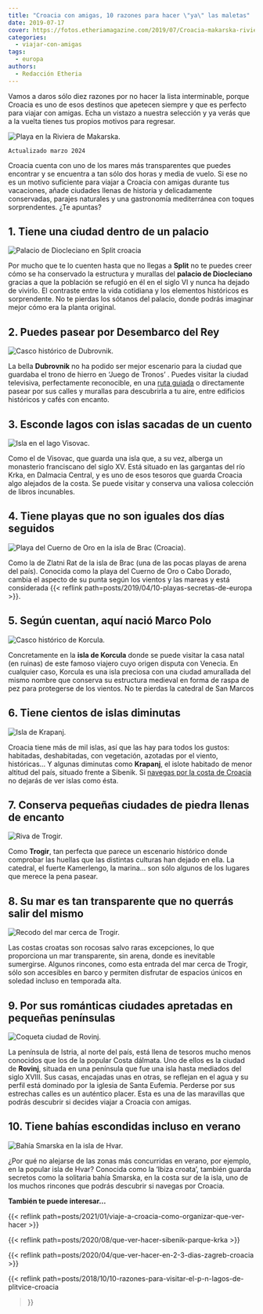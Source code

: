 ```yaml
---
title: "Croacia con amigas, 10 razones para hacer \"ya\" las maletas"
date: 2019-07-17
cover: https://fotos.etheriamagazine.com/2019/07/Croacia-makarska-riviera.jpg
categories: 
  - viajar-con-amigas
tags: 
  - europa
authors: 
  - Redacción Etheria
---
```


Vamos a daros sólo diez razones por no hacer la lista interminable, porque Croacia es 
uno de esos destinos que apetecen siempre y que es perfecto para viajar con amigas. Echa 
un vistazo a nuestra selección y ya verás que a la vuelta tienes tus propios motivos 
para regresar. 

![Playa en la Riviera de Makarska.](https://fotos.etheriamagazine.com/2019/07/Croacia-makarska-riviera.jpg "Playa en la Riviera de Makarska.")

```
Actualizado marzo 2024
```

Croacia cuenta con uno de los mares más transparentes que puedes encontrar y se 
encuentra a tan sólo dos horas y media de vuelo. Si ese no es un motivo suficiente para 
viajar a Croacia con amigas durante tus vacaciones, añade ciudades llenas de historia y 
delicadamente conservadas, parajes naturales y una gastronomía mediterránea con toques 
sorprendentes. ¿Te apuntas? 

## 1\. Tiene una ciudad dentro de un palacio

![Palacio de Diocleciano en Split croacia](https://fotos.etheriamagazine.com/2019/06/Croacia-Split.jpg "Palacio de Diocleciano en Split. © Spencer Davis")

Por mucho que te lo cuenten hasta que no llegas a **Split** no te puedes creer cómo se 
ha conservado la estructura y murallas del **palacio de Diocleciano** gracias a que la 
población se refugió en él en el siglo VI y nunca ha dejado de vivirlo. El contraste 
entre la vida cotidiana y los elementos históricos es sorprendente. No te pierdas los 
sótanos del palacio, donde podrás imaginar mejor cómo era la planta original. 

## 2\. Puedes pasear por Desembarco del Rey

![Casco histórico de Dubrovnik.](https://fotos.etheriamagazine.com/2019/06/Croacia-Dubrovnik.jpg "Casco histórico de Dubrovnik. © Spencer Davis")

La bella **Dubrovnik** no ha podido ser mejor escenario para la ciudad que guardaba el 
trono de hierro en ‘Juego de Tronos’ . Puedes visitar la ciudad televisiva, 
perfectamente reconocible, en una [ruta 
guiada](https://www.turismodubrovnik.com/tour-juego-de-tronos) o directamente pasear por 
sus calles y murallas para descubrirla a tu aire, entre edificios históricos y cafés con 
encanto. 

## 3\. Esconde lagos con islas sacadas de un cuento

![Isla en el lago Visovac.](https://fotos.etheriamagazine.com/2019/06/Croacia-Visovac.jpg "Isla en el lago Visovac. © Hrvoje Klaric")

Como el de Visovac, que guarda una isla que, a su vez, alberga un monasterio franciscano 
del siglo XV. Está situado en las gargantas del río Krka, en Dalmacia Central, y es uno 
de esos tesoros que guarda Croacia algo alejados de la costa. Se puede visitar y 
conserva una valiosa colección de libros incunables. 

## 4\. Tiene playas que no son iguales dos días seguidos

![Playa del Cuerno de Oro en la isla de Brac (Croacia).](https://fotos.etheriamagazine.com/2019/04/playa-Croacia-cuerno-dorado-bol.jpg "Playa del Cuerno de Oro en la isla de Brac (Croacia). © Ivo Biocina")

Como la de Zlatni Rat de la isla de Brac (una de las pocas playas de arena del país). 
Conocida como la playa del Cuerno de Oro o Cabo Dorado, cambia el aspecto de su punta 
según los vientos y las mareas y está considerada {{< reflink 
path=posts/2019/04/10-playas-secretas-de-europa >}}. 

## 5\. Según cuentan, aquí nació Marco Polo

![Casco histórico de Korcula.](https://fotos.etheriamagazine.com/2019/06/Croacia-Korcula.jpg "Casco histórico de Korcula. © Milica Spasojevic")

Concretamente en la **isla de Korcula** donde se puede visitar la casa natal (en ruinas) 
de este famoso viajero cuyo origen disputa con Venecia. En cualquier caso, Korcula es 
una isla preciosa con una ciudad amurallada del mismo nombre que conserva su estructura 
medieval en forma de raspa de pez para protegerse de los vientos. No te pierdas la 
catedral de San Marcos 

## 6\. Tiene cientos de islas diminutas

![Isla de Krapanj.](https://fotos.etheriamagazine.com/2019/06/Croacia-Krapanj.jpg "Isla de Krapanj. © Hrvoje Klaric")

Croacia tiene más de mil islas, así que las hay para todos los gustos: habitadas, 
deshabitadas, con vegetación, azotadas por el viento, históricas… Y algunas diminutas 
como **Krapanj**, el islote habitado de menor altitud del país, situado frente a 
Sibenik. Si [navegas por la costa de 
Croacia](https://croatia.hr/es-ES/experiencias/nautica) no dejarás de ver islas como 
ésta. 

## 7\. Conserva pequeñas ciudades de piedra llenas de encanto

![Riva de Trogir.](https://fotos.etheriamagazine.com/2019/06/Croacia-Trogir.jpg "Riva de Trogir.")

Como **Trogir**, tan perfecta que parece un escenario histórico donde comprobar las 
huellas que las distintas culturas han dejado en ella. La catedral, el fuerte 
Kamerlengo, la marina… son sólo algunos de los lugares que merece la pena pasear. 

## 8\. Su mar es tan transparente que no querrás salir del mismo

![Recodo del mar cerca de Trogir.](https://fotos.etheriamagazine.com/2019/06/Croacia-mar.jpg "Recodo del mar cerca de Trogir. © Sergii Gulenok")

Las costas croatas son rocosas salvo raras excepciones, lo que proporciona un mar 
transparente, sin arena, donde es inevitable sumergirse. Algunos rincones, como esta 
entrada del mar cerca de Trogir, sólo son accesibles en barco y permiten disfrutar de 
espacios únicos en soledad incluso en temporada alta. 

## 9\. Por sus románticas ciudades apretadas en pequeñas penínsulas

![Coqueta ciudad de Rovinj.](https://fotos.etheriamagazine.com/2019/06/Croacia-Rovinj.jpg "Coqueta ciudad de Rovinj.")

La península de Istria, al norte del país, está llena de tesoros mucho menos conocidos 
que los de la popular Costa dálmata. Uno de ellos es la ciudad de **Rovinj**, situada en 
una península que fue una isla hasta mediados del siglo XVIII. Sus casas, encajadas unas 
en otras, se reflejan en el agua y su perfil está dominado por la iglesia de Santa 
Eufemia. Perderse por sus estrechas calles es un auténtico placer. Esta es una de las 
maravillas que podrás descubrir si decides viajar a Croacia con amigas. 

## 10\. Tiene bahías escondidas incluso en verano

![Bahía Smarska en la isla de Hvar.](https://fotos.etheriamagazine.com/2019/06/Croacia-Hvar.jpg "Bahía Smarska en la isla de Hvar. © Klemen Lorber")

¿Por qué no alejarse de las zonas más concurridas en verano, por ejemplo, en la popular 
isla de Hvar? Conocida como la ‘Ibiza croata’, también guarda secretos como la solitaria 
bahía Smarska, en la costa sur de la isla, uno de los muchos rincones que podrás 
descubrir si navegas por Croacia. 

**También te puede interesar...** 

{{< reflink path=posts/2021/01/viaje-a-croacia-como-organizar-que-ver-hacer >}} 

{{< reflink path=posts/2020/08/que-ver-hacer-sibenik-parque-krka >}} 

{{< reflink path=posts/2020/04/que-ver-hacer-en-2-3-dias-zagreb-croacia >}} 

{{< reflink path=posts/2018/10/10-razones-para-visitar-el-p-n-lagos-de-plitvice-croacia 
>}}
